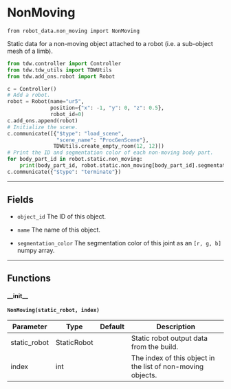 # NonMoving

`from robot_data.non_moving import NonMoving`

Static data for a non-moving object attached to a robot (i.e. a sub-object mesh of a limb).

```python
from tdw.controller import Controller
from tdw.tdw_utils import TDWUtils
from tdw.add_ons.robot import Robot

c = Controller()
# Add a robot.
robot = Robot(name="ur5",
              position={"x": -1, "y": 0, "z": 0.5},
              robot_id=0)
c.add_ons.append(robot)
# Initialize the scene.
c.communicate([{"$type": "load_scene",
                "scene_name": "ProcGenScene"},
               TDWUtils.create_empty_room(12, 12)])
# Print the ID and segmentation color of each non-moving body part.
for body_part_id in robot.static.non_moving:
    print(body_part_id, robot.static.non_moving[body_part_id].segmentation_color)
c.communicate({"$type": "terminate"})
```

***

## Fields

- `object_id` The ID of this object.

- `name` The name of this object.

- `segmentation_color` The segmentation color of this joint as an `[r, g, b]` numpy array.

***

## Functions

#### \_\_init\_\_

**`NonMoving(static_robot, index)`**

| Parameter | Type | Default | Description |
| --- | --- | --- | --- |
| static_robot |  StaticRobot |  | Static robot output data from the build. |
| index |  int |  | The index of this object in the list of non-moving objects. |

